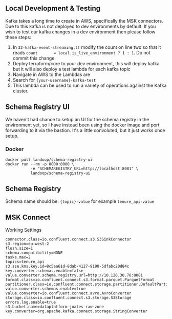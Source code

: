 ## Local Development & Testing

Kafka takes a long time to create in AWS, specifically the MSK connectors. Due to this kafka is not deployed to dev environments by default. 
If you wish to test our kafka changes in a dev environment then please follow these steps:

1. In ```32-kafka-event-streaming.tf``` modify the count on line two so that it reads ```count       = local.is_live_environment ? 1 : 1```. Do not commit this change
2. Deploy terraform/core to your dev environment, this will deploy kafka but it will also deploy a test lambda for each kafka topic
3. Navigate in AWS to the Lambdas are
4. Search for ```{your-username}-kafka-test```
5. This lambda can be used to run a variety of operations against the Kafka cluster. 

## Schema Registry UI
We haven't had chance to setup an UI for the schema registry in the environment yet, so I have instead been using the
docker image and port forwarding to it via the bastion. It's a little convoluted, but it just works once setup.

### Docker

```shell
docker pull landoop/schema-registry-ui
docker run --rm -p 8000:8000 \
           -e "SCHEMAREGISTRY_URL=http://localhost:8081" \
           landoop/schema-registry-ui
```

## Schema Registry
Schema name should be: `{topic}-value` for example `tenure_api-value`


## MSK Connect
Working Settings
```
connector.class=io.confluent.connect.s3.S3SinkConnector
s3.region=eu-west-2
flush.size=1
schema.compatibility=NONE
tasks.max=2
topics=tenure_api
s3.sse.kms.key.id=8c5aa61d-8dab-4127-9190-5dfabc20d84c
key.converter.schemas.enable=false
value.converter.schema.registry.url=http://10.120.30.78:8081
format.class=io.confluent.connect.s3.format.parquet.ParquetFormat
partitioner.class=io.confluent.connect.storage.partitioner.DefaultPartitioner
value.converter.schemas.enable=true
value.converter=io.confluent.connect.avro.AvroConverter
storage.class=io.confluent.connect.s3.storage.S3Storage
errors.log.enable=true
s3.bucket.name=dataplatform-joates-raw-zone
key.converter=org.apache.kafka.connect.storage.StringConverter
```
